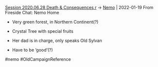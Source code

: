 [Session 2020.06.28 Death & Consequences r](TheWik-main/sessions/notes_matteo_brianedit/Session%202020.06.28%20Death%20&%20Consequences%20r.md) -> [Nemo](../people/Nemo.md) | 2022-01-19
From Fireside Chat: Nemo Home

-   Very green forest, in Northern Continent(?)
    
-   Crystal Tree with special fruits
    
-   Her dad is in charge, only speaks Old Sylvan
    
-   Have to be ‘good’(?)

#nemo #OldCampaignReference 